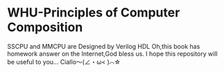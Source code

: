 # WHU-Principles of Computer Composition
SSCPU and MMCPU are Designed by Verilog HDL 
Oh,this book has homework answer on the Internet,God bless us.
I hope this repository will be useful to you...
Ciallo～(∠・ω< )⌒☆

